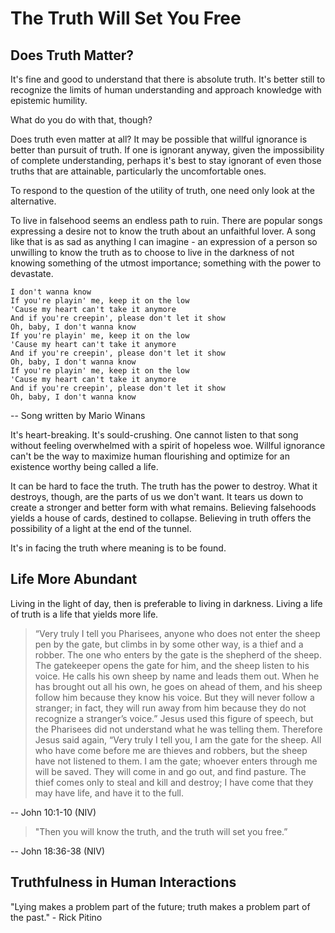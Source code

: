 # The Truth Will Set You Free

## Does Truth Matter?

It's fine and good to understand that there is absolute truth. It's better still to recognize the limits of human understanding and approach knowledge with epistemic humility.

What do you do with that, though?

Does truth even matter at all? It may be possible that willful ignorance is better than pursuit of truth. If one is ignorant anyway, given the impossibility of complete understanding, perhaps it's best to stay ignorant of even those truths that are attainable, particularly the uncomfortable ones.

To respond to the question of the utility of truth, one need only look at the alternative.

To live in falsehood seems an endless path to ruin. There are popular songs expressing a desire not to know the truth about an unfaithful lover. A song like that is as sad as anything I can imagine - an expression of a person so unwilling to know the truth as to choose to live in the darkness of not knowing something of the utmost importance; something with the power to devastate.

```
I don't wanna know
If you're playin' me, keep it on the low
'Cause my heart can't take it anymore
And if you're creepin', please don't let it show
Oh, baby, I don't wanna know
If you're playin' me, keep it on the low
'Cause my heart can't take it anymore
And if you're creepin', please don't let it show
Oh, baby, I don't wanna know
If you're playin' me, keep it on the low
'Cause my heart can't take it anymore
And if you're creepin', please don't let it show
Oh, baby, I don't wanna know
```

-- Song written by Mario Winans

It's heart-breaking. It's sould-crushing. One cannot listen to that song without feeling overwhelmed with a spirit of hopeless woe. Willful ignorance can't be the way to maximize human flourishing and optimize for an existence worthy being called a life.

It can be hard to face the truth. The truth has the power to destroy. What it destroys, though, are the parts of us we don't want. It tears us down to create a stronger and better form with what remains. Believing falsehoods yields a house of cards, destined to collapse. Believing in truth offers the possibility of a light at the end of the tunnel.

It's in facing the truth where meaning is to be found.

## Life More Abundant

Living in the light of day, then is preferable to living in darkness. Living a life of truth is a life that yields more life.

> “Very truly I tell you Pharisees, anyone who does not enter the sheep pen by the gate, but climbs in by some other way, is a thief and a robber. The one who enters by the gate is the shepherd of the sheep. The gatekeeper opens the gate for him, and the sheep listen to his voice. He calls his own sheep by name and leads them out. When he has brought out all his own, he goes on ahead of them, and his sheep follow him because they know his voice. But they will never follow a stranger; in fact, they will run away from him because they do not recognize a stranger’s voice.” Jesus used this figure of speech, but the Pharisees did not understand what he was telling them. Therefore Jesus said again, “Very truly I tell you, I am the gate for the sheep. All who have come before me are thieves and robbers, but the sheep have not listened to them. I am the gate; whoever enters through me will be saved. They will come in and go out, and find pasture. The thief comes only to steal and kill and destroy; I have come that they may have life, and have it to the full.

-- John 10:1-10 (NIV)

> "Then you will know the truth, and the truth will set you free.”

-- John 18:36-38 (NIV)

## Truthfulness in Human Interactions

"Lying makes a problem part of the future; truth makes a problem part of the past." - Rick Pitino

